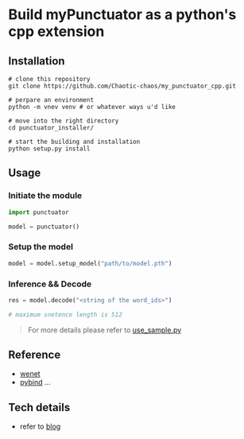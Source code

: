 # Build myPunctuator as a python's cpp extension

## Installation
```shell
# clone this repository
git clone https://github.com/Chaotic-chaos/my_punctuator_cpp.git

# perpare an environment
python -m vnev venv # or whatever ways u'd like

# move into the right directory
cd punctuator_installer/

# start the building and installation
python setup.py install
```

## Usage

### Initiate the module
```python
import punctuator

model = punctuator()
```

### Setup the model
```python
model = model.setup_model("path/to/model.pth")
```

### Inference && Decode
```python
res = model.decode("<string of the word_ids>")

# maximum snetence length is 512
```

> For more details please refer to [use_sample.py](punctuator_installer/src/use_sample/use_sample.py)

## Reference
- [wenet](https://github.com/wenet-e2e/wenet/tree/main/runtime/binding/python)
- [pybind](https://github.com/pybind/pybind11)
...

## Tech details
- refer to [blog]()